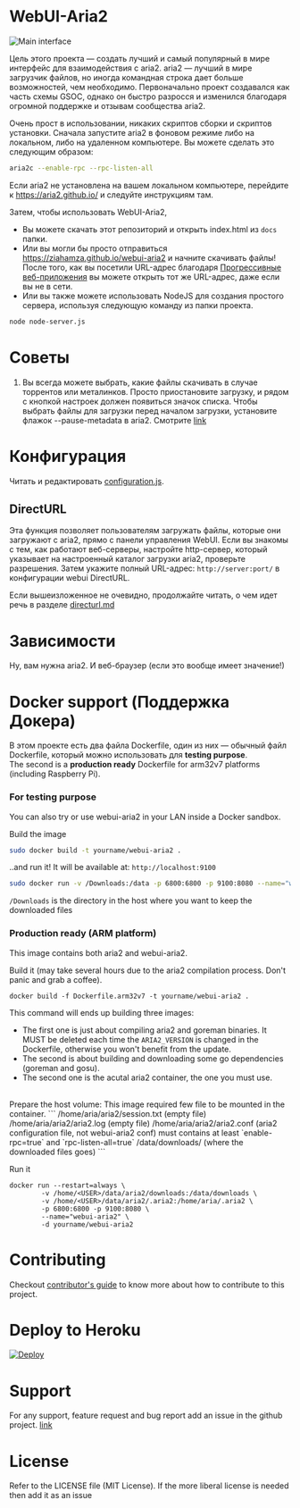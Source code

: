 # WebUI-Aria2

![Main interface](/screenshots/overview.png?raw=true)

Цель этого проекта — создать лучший и самый популярный в мире интерфейс для взаимодействия с aria2. aria2 — лучший в мире загрузчик файлов, но иногда командная строка дает больше возможностей, чем необходимо. Первоначально проект создавался как часть схемы GSOC, однако он быстро разросся и изменился благодаря огромной поддержке и отзывам сообщества aria2.

Очень прост в использовании, никаких скриптов сборки и скриптов установки. Сначала запустите aria2 в фоновом режиме либо на локальном, либо на удаленном компьютере. Вы можете сделать это следующим образом:

```bash
aria2c --enable-rpc --rpc-listen-all
```

Если aria2 не установлена ​​на вашем локальном компьютере, перейдите к https://aria2.github.io/ и следуйте инструкциям там.

Затем, чтобы использовать WebUI-Aria2,

- Вы можете скачать этот репозиторий и открыть index.html из `docs` папки.
- Или вы могли бы просто отправиться https://ziahamza.github.io/webui-aria2 и начните скачивать файлы! После того, как вы посетили URL-адрес благодаря [Прогрессивные веб-приложения](https://developers.google.com/web/progressive-web-apps/) вы можете открыть тот же URL-адрес, даже если вы не в сети.
- Или вы также можете использовать NodeJS для создания простого сервера, используя следующую команду из папки проекта.

```bash
node node-server.js
```

# Советы

1. Вы всегда можете выбрать, какие файлы скачивать в случае торрентов или металинков. Просто приостановите загрузку, и рядом с кнопкой настроек должен появиться значок списка. Чтобы выбрать файлы для загрузки перед началом загрузки, установите флажок --pause-metadata в aria2. Смотрите [link](https://aria2.github.io/manual/en/html/aria2c.html#cmdoption--pause-metadata)

# Конфигурация

Читать и редактировать [configuration.js](src/js/services/configuration.js).

## DirectURL

Эта функция позволяет пользователям загружать файлы, которые они загружают с aria2, прямо с панели управления WebUI. Если вы знакомы с тем, как работают веб-серверы, настройте http-сервер, который указывает на настроенный каталог загрузки aria2, проверьте разрешения. Затем укажите полный URL-адрес: `http://server:port/` в конфигурации webui DirectURL.

Если вышеизложенное не очевидно, продолжайте читать, о чем идет речь в разделе [directurl.md](directurl.md)

# Зависимости

Ну, вам нужна aria2. И веб-браузер (если это вообще имеет значение!)

# Docker support (Поддержка Докера)

В этом проекте есть два файла Dockerfile, один из них — обычный файл Dockerfile, который можно использовать для **testing purpose**.<br>
The second is a **production ready** Dockerfile for arm32v7 platforms (including Raspberry Pi).

### For testing purpose

You can also try or use webui-aria2 in your LAN inside a Docker sandbox.

Build the image

```bash
sudo docker build -t yourname/webui-aria2 .
```

..and run it! It will be available at: `http://localhost:9100`

```bash
sudo docker run -v /Downloads:/data -p 6800:6800 -p 9100:8080 --name="webui-aria2" yourname/webui-aria2
```

`/Downloads` is the directory in the host where you want to keep the downloaded files

### Production ready (ARM platform)

This image contains both aria2 and webui-aria2.

Build it (may take several hours due to the aria2 compilation process. Don't panic and grab a coffee).

```
docker build -f Dockerfile.arm32v7 -t yourname/webui-aria2 .
```

This command will ends up building three images:

- The first one is just about compiling aria2 and goreman binaries. It MUST be deleted each time the `ARIA2_VERSION` is changed in the Dockerfile, otherwise you won't benefit from the update.
- The second is about building and downloading some go dependencies (goreman and gosu).
- The second one is the acutal aria2 container, the one you must use.

<br />
Prepare the host volume:
This image required few file to be mounted in the container.
```
/home/aria/aria2/session.txt  (empty file)
/home/aria/aria2/aria2.log    (empty file)
/home/aria/aria2/aria2.conf   (aria2 configuration file, not webui-aria2 conf) must contains at least `enable-rpc=true` and `rpc-listen-all=true`
/data/downloads/        (where the downloaded files goes)
```

Run it

```
docker run --restart=always \
        -v /home/<USER>/data/aria2/downloads:/data/downloads \
        -v /home/<USER>/data/aria2/.aria2:/home/aria/.aria2 \
        -p 6800:6800 -p 9100:8080 \
        --name="webui-aria2" \
        -d yourname/webui-aria2
```

# Contributing

Checkout [contributor's guide](CONTRIBUTING.md) to know more about how to contribute to this project.

# Deploy to Heroku

[![Deploy](https://www.herokucdn.com/deploy/button.svg)](https://heroku.com/deploy)

# Support

For any support, feature request and bug report add an issue in the github project. [link](https://github.com/ziahamza/webui-aria2/issues)

# License

Refer to the LICENSE file (MIT License). If the more liberal license is needed then add it as an issue

